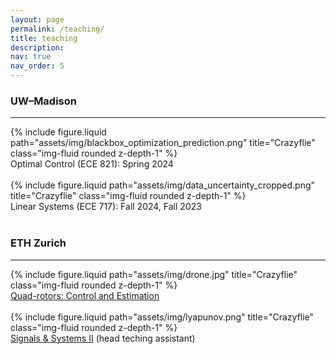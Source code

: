 ```yaml
---
layout: page
permalink: /teaching/
title: teaching
description:
nav: true
nav_order: 5
---
```



### UW–Madison
___

<div class="row justify-content-sm-center">
    <div class="col-sm-4 mt-3 mt-md-0">
        {% include figure.liquid path="assets/img/blackbox_optimization_prediction.png" title="Crazyflie" class="img-fluid rounded z-depth-1" %}
    </div>
    <div class="col-sm-8 mt-3 mt-md-0 align-self-center">
        Optimal Control (ECE 821): Spring 2024
    </div>
</div>

<br>
<div class="row justify-content-sm-center">
    <div class="col-sm-4 mt-3 mt-md-0">
        {% include figure.liquid path="assets/img/data_uncertainty_cropped.png" title="Crazyflie" class="img-fluid rounded z-depth-1" %}
    </div>
    <div class="col-sm-8 mt-3 mt-md-0 align-self-center">
        Linear Systems (ECE 717): Fall 2024, Fall 2023
    </div>
</div>


<br>

### ETH Zurich
___

<div class="row justify-content-sm-center">
    <div class="col-sm-4 mt-3 mt-md-0">
        {% include figure.liquid path="assets/img/drone.jpg" title="Crazyflie" class="img-fluid rounded z-depth-1" %}
    </div>
    <div class="col-sm-8 mt-3 mt-md-0 align-self-center">
        <a href="https://www.dfall.ethz.ch/pands.php">Quad-rotors: Control and Estimation</a>
    </div>
</div>
<br>
<div class="row justify-content-sm-center">
    <div class="col-sm-4 mt-3 mt-md-0">
        {% include figure.liquid path="assets/img/lyapunov.png" title="Crazyflie" class="img-fluid rounded z-depth-1" %}
    </div>
    <div class="col-sm-8 mt-3 mt-md-0 align-self-center">
        <a href="https://people.ee.ethz.ch/~sigsys/">Signals & Systems II</a> (head teching assistant)
    </div>
</div>
